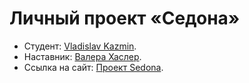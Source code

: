 # Личный проект «Седона»

- Студент: [Vladislav Kazmin](https://up.htmlacademy.ru/htmlcss-individual/2/user/1779445).
- Наставник: [Валера Хаслер](https://htmlacademy.ru/profile/id224163).
- Ссылка на сайт: [Проект Sedona](https://spikejnr.github.io/SpikeJnR-1779445-sedona-project-kvs/).
